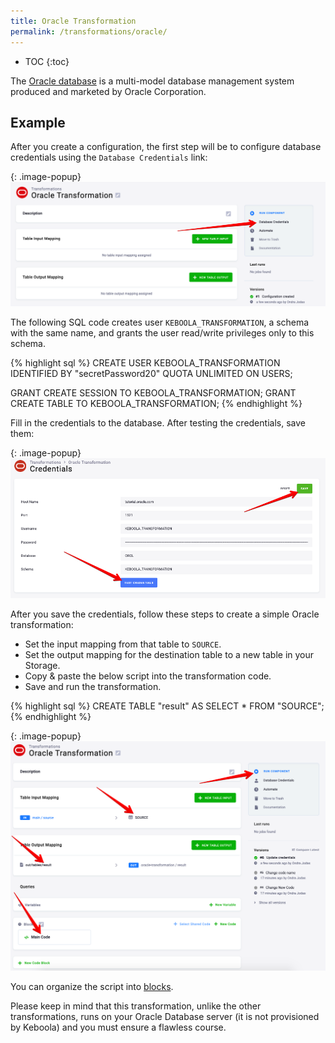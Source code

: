 ```yaml
---
title: Oracle Transformation
permalink: /transformations/oracle/
---
```


* TOC
{:toc}

The [Oracle database](https://www.oracle.com/index.html) is a multi-model database management system produced and marketed by Oracle Corporation.

## Example
After you create a configuration, the first step will be to configure database credentials using the `Database Credentials` link:

{: .image-popup}
![Screenshot - Credentials link](/transformations/oracle/navigate-to-credentials.png)

The following SQL code creates user `KEBOOLA_TRANSFORMATION`, a schema with the same name, and grants the user read/write privileges only to this schema.

{% highlight sql %}
CREATE USER KEBOOLA_TRANSFORMATION IDENTIFIED BY "secretPassword20" QUOTA UNLIMITED ON USERS;

GRANT CREATE SESSION TO KEBOOLA_TRANSFORMATION;
GRANT CREATE TABLE TO KEBOOLA_TRANSFORMATION;
{% endhighlight %}
 
Fill in the credentials to the database. After testing the credentials, save them:

{: .image-popup}
![Screenshot - Credentials](/transformations/oracle/credentials.png)

After you save the credentials, follow these steps to create a simple Oracle transformation:
 - Set the input mapping from that table to `SOURCE`.
 - Set the output mapping for the destination table to a new table in your Storage.
 - Copy & paste the below script into the transformation code. 
 - Save and run the transformation.
 
{% highlight sql %}
CREATE TABLE "result" AS SELECT * FROM "SOURCE";
{% endhighlight %}

{: .image-popup}
![Screenshot - Sample Transformation](/transformations/oracle/sample-transformation.png)

You can organize the script into [blocks](/transformations/#writing-scripts).

Please keep in mind that this transformation, unlike the other transformations, runs on your Oracle Database server 
(it is not provisioned by Keboola) and you must ensure a flawless course.
